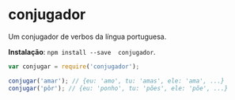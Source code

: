 #  conjugador

Um conjugador de verbos da língua portuguesa.

**Instalação**: `npm install --save  conjugador`.

```js
var conjugar = require('conjugador');

conjugar('amar'); // {eu: 'amo', tu: 'amas', ele: 'ama', ...}
conjugar('pôr'); // {eu: 'ponho', tu: 'pões', ele: 'põe', ...}
```
